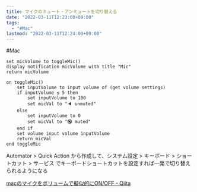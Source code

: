```yaml
---
title: マイクのミュート・アンミュートを切り替える
date: "2022-03-11T12:23:00+09:00"
tags:
  - "#Mac"
lastmod: "2022-03-11T12:24:00+09:00"
---
```


\#Mac

````oascript
set micVolume to toggleMic()
display notification micVolume with title "Mic"
return micVolume

on toggleMic()
	set inputVolume to input volume of (get volume settings)
	if inputVolume ≤ 5 then
		set inputVolume to 100
		set micVal to "🔈 unmuted"
	else
		set inputVolume to 0
		set micVal to "🔇 muted"
	end if
	set volume input volume inputVolume
	return micVal
end toggleMic
````

Automator > Quick Action から作成して、システム設定 > キーボード > ショートカット > サービス でキーボードショートカットを設定すれば一発で切り替えられるようになる

[macのマイクをボリュームで擬似的にON/OFF - Qiita](https://qiita.com/okoshi/items/35b17c0865c83e20ea0c)
